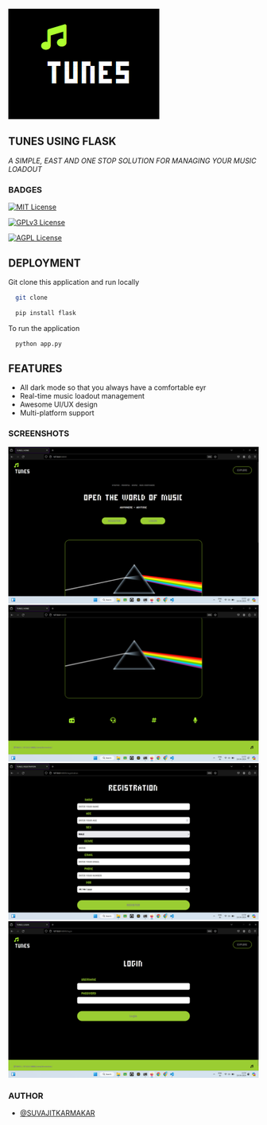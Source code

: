 
![LOGO](images/TUNESLOGO.png)


## TUNES USING FLASK
*A SIMPLE, EAST AND ONE STOP SOLUTION FOR MANAGING YOUR MUSIC LOADOUT*


### BADGES


[![MIT License](https://img.shields.io/badge/License-MIT-green.svg)](https://choosealicense.com/licenses/mit/)

[![GPLv3 License](https://img.shields.io/badge/License-GPL%20v3-yellow.svg)](https://opensource.org/licenses/)

[![AGPL License](https://img.shields.io/badge/license-AGPL-blue.svg)](http://www.gnu.org/licenses/agpl-3.0)


## DEPLOYMENT

Git clone this application and run  locally 

```bash
  git clone 
```

```bash
  pip install flask
```

To run the application 
```bash
  python app.py
```


## FEATURES

- All dark mode so that you always have a comfortable eyr
- Real-time music loadout management
- Awesome UI/UX design
- Multi-platform support



### SCREENSHOTS
![IMAGE](images/LANDINGPAGE.png)
![IMAGE](images/ANOTHERLANDINGPAGE.png)
![IMAGE](images/RGISTRATIONPAGE.png)
![IMAGE](images/LOGINPAGE.png)



### AUTHOR 

- [@SUVAJITKARMAKAR](https://www.github.com/octokatherine)

